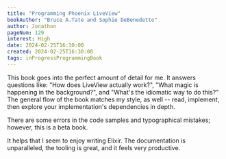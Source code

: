 ```yaml
---
title: "Programming Phoenix LiveView"
bookAuthor: "Bruce A.Tate and Sophie DeBenedetto"
author: Jonathon
pageNum: 129
interest: High
date: 2024-02-25T16:30:00
created: 2024-02-25T16:30:00
tags: inProgressProgrammingBook
---
```


This book goes into the perfect amount of detail for me.
It answers questions like: "How does LiveView actually work?", "What magic is happening in the background?", and "What's the idiomatic way to do this?"
The general flow of the book matches my style, as well -- read, implement, then explore your implementation's dependencies in depth.

There are some errors in the code samples and typographical mistakes; however, this is a beta book.

It helps that I seem to enjoy writing Elixir.
The documentation is unparalleled, the tooling is great, and it feels very productive.